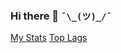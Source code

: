 ### Hi there 👋 ```¯\_(ツ)_/¯```

[My Stats](https://github-readme-stats.vercel.app/api?username=brokiem)
[Top Lags](https://github-readme-stats.vercel.app/api/top-langs/?username=brokiem)
